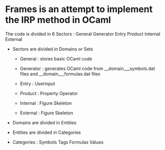 # Frames is an attempt to implement the IRP method in OCaml

The code is divided in 6 Sectors : General Generator Entry Product Internal External

* Sectors are divided in Domains or Sets

  * General   : stores basic OCaml code 

  * Generator : generates OCaml code from __domain___symbols.dat files and __domain___formulas.dat files 

  * Entry : Userinput

  * Product : Property Operator

  * Internal : Figure Skeleton

  * External : Figure Skeleton

* Domains are divided in Entities

* Entities are divided in Categories

* Categories : Symbols Tags Formulas Values 